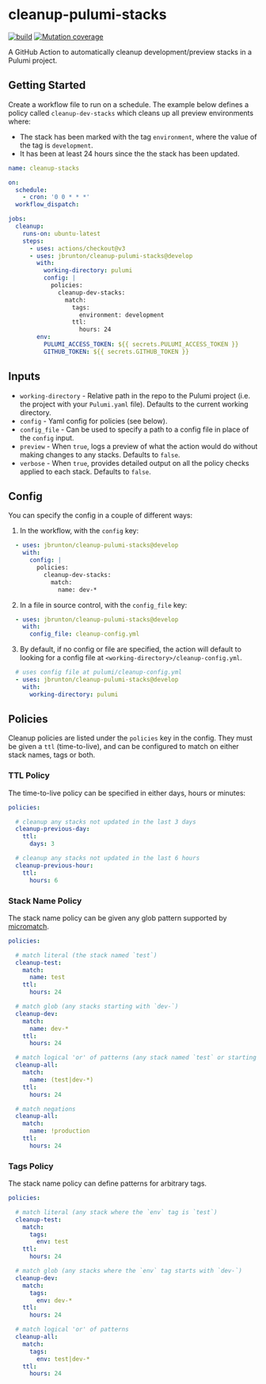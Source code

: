 # cleanup-pulumi-stacks

[![build](https://github.com/jbrunton/cleanup-pulumi-stacks/actions/workflows/build.yml/badge.svg)](https://github.com/jbrunton/cleanup-pulumi-stacks/actions/workflows/build.yml)
[![Mutation coverage](https://img.shields.io/endpoint?style=flat&url=https%3A%2F%2Fbadge-api.stryker-mutator.io%2Fgithub.com%2Fjbrunton%2Fcleanup-pulumi-stacks%2Fdevelop)](https://dashboard.stryker-mutator.io/reports/github.com/jbrunton/cleanup-pulumi-stacks/develop)

A GitHub Action to automatically cleanup development/preview stacks in a Pulumi project.

## Getting Started 

Create a workflow file to run on a schedule. The example below defines a policy called `cleanup-dev-stacks` which cleans up all preview environments where:
* The stack has been marked with the tag `environment`, where the value of the tag is `development`.
* It has been at least 24 hours since the the stack has been updated.

```yaml
name: cleanup-stacks

on:
  schedule:
    - cron: '0 0 * * *'
  workflow_dispatch:

jobs:
  cleanup:
    runs-on: ubuntu-latest
    steps:
      - uses: actions/checkout@v3
      - uses: jbrunton/cleanup-pulumi-stacks@develop
        with:
          working-directory: pulumi
          config: |
            policies:
              cleanup-dev-stacks:
                match:
                  tags:
                    environment: development
                  ttl:
                    hours: 24
        env:
          PULUMI_ACCESS_TOKEN: ${{ secrets.PULUMI_ACCESS_TOKEN }}
          GITHUB_TOKEN: ${{ secrets.GITHUB_TOKEN }}
```

## Inputs

* `working-directory` - Relative path in the repo to the Pulumi project (i.e. the project with your `Pulumi.yaml` file). Defaults to the current working directory.
* `config` - Yaml config for policies (see below).
* `config_file` - Can be used to specify a path to a config file in place of the `config` input.
* `preview` - When `true`, logs a preview of what the action would do without making changes to any stacks. Defaults to `false`.
* `verbose` - When `true`, provides detailed output on all the policy checks applied to each stack. Defaults to `false`.

## Config

You can specify the config in a couple of different ways:

1. In the workflow, with the `config` key:

```yaml
  - uses: jbrunton/cleanup-pulumi-stacks@develop
    with:
      config: |
        policies:
          cleanup-dev-stacks:
            match:
              name: dev-*
```

2. In a file in source control, with the `config_file` key:

```yaml
  - uses: jbrunton/cleanup-pulumi-stacks@develop
    with:
      config_file: cleanup-config.yml
```

3. By default, if no config or file are specified, the action will default to looking for a config file at `<working-directory>/cleanup-config.yml`.

```yaml
  # uses config file at pulumi/cleanup-config.yml
  - uses: jbrunton/cleanup-pulumi-stacks@develop
    with:
      working-directory: pulumi
```

## Policies

Cleanup policies are listed under the `policies` key in the config. They must be given a `ttl` (time-to-live), and can be configured to match on either stack names, tags or both.

### TTL Policy

The time-to-live policy can be specified in either days, hours or minutes:

```yaml
policies:

  # cleanup any stacks not updated in the last 3 days
  cleanup-previous-day:
    ttl:
      days: 3

  # cleanup any stacks not updated in the last 6 hours
  cleanup-previous-hour:
    ttl:
      hours: 6
```

### Stack Name Policy

The stack name policy can be given any glob pattern supported by [micromatch](https://github.com/micromatch/micromatch#matching-features).

```yaml
policies:

  # match literal (the stack named `test`)
  cleanup-test:
    match:
      name: test
    ttl:
      hours: 24

  # match glob (any stacks starting with `dev-`)
  cleanup-dev:
    match:
      name: dev-*
    ttl:
      hours: 24

  # match logical 'or' of patterns (any stack named `test` or starting with `dev-`)
  cleanup-all:
    match:
      name: (test|dev-*)
    ttl:
      hours: 24

  # match negations
  cleanup-all:
    match:
      name: !production
    ttl:
      hours: 24
```

### Tags Policy

The stack name policy can define patterns for arbitrary tags.

```yaml
policies:

  # match literal (any stack where the `env` tag is `test`)
  cleanup-test:
    match:
      tags:
        env: test
    ttl:
      hours: 24

  # match glob (any stacks where the `env` tag starts with `dev-`)
  cleanup-dev:
    match:
      tags:
        env: dev-*
    ttl:
      hours: 24

  # match logical 'or' of patterns
  cleanup-all:
    match:
      tags:
        env: test|dev-*
    ttl:
      hours: 24
```

